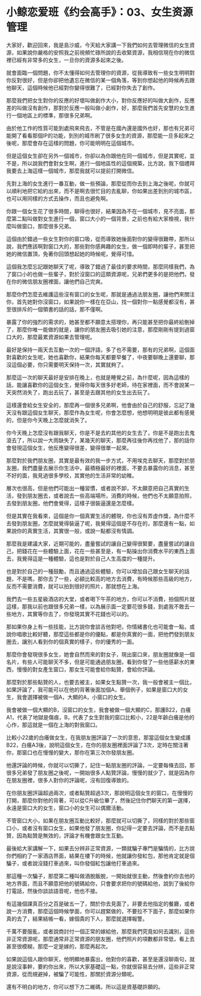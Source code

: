 # 小鲸恋爱班《约会高手》：03、女生资源管理

大家好，歡迎回來，我是島沙威，今天給大家講一下我們如何去管理微信的女生資源，如果說你嚴格的安照我之前視頻忙碌所說的去收緊資源，我相信現在你的微信裡已經有非常多的女生，一旦你的資源多起來之後。

就會面臨一個問題，你不太懂得如何去管理你的資源，從我導致有一些女生明明對你反對很好，但是你卻把他遺忘在微信的某一個角落，等到你想起他的時候再去跟他聊天，這個時候他已經對你變得很難了，已經對你失去了創作。

那麼我們把女生對你的反應的好壞叫做創作大小，對你反應好的叫做大創作，反應差的叫做沒有創作，那對於反應一般叫做小創作，好，那麼我們首先安慧的女生進行一個地區上的標準，那很多兄弟啊。

由於他工作的性質可能到處飛來飛去，不管是在國內還是國外也好，那也有兄弟可能開了看看那個IP的功能，到別的城市刷了很多女生的資源，那麼能一旦多起來之後呢，那麼會存在這樣的問題，你可能明明在這個城市。

但是這個女生卻在另外一個城市，你卻以為你跟他在同一個城市，但是其實呢，並不是，所以說我們會對女生啊，進行一個地區性的這個規築，比方說，我下個禮拜我要去上海這樣一個城市，那麼我就可以提前打開微信。

先對上海的女生進行一番互動，做一些預論，那麼從而你去到上海之後呢，你就可以順利地把它給約出來，而不是啊去很忙目的去亂聊，你如果出差到別的城市區，也可以用同樣的方式去操作，而且也避免啊。

你跟一個女生花了很多時間，聊得也很好，結果因為不在一個城市，見不亮面，那麼第二點叫做對女生進行一個，窗口大小的一個背景，之前也有給大家檢視，我什麼叫做窗口，那麼很多兄弟。

這個由於錯過一些女生對你的窗口吸，從而導致她後面對你的變得很難帶，那所以說，我們應該啊對窗口大的，那些對你感興趣的女生，做一個即時的輩子，甚至把她的微信置頂，免著你回頭想起她的時候呢，覺得可惜。

這個我怎麼忘記跟她聊天了呢，導致了錯過了最佳的要求時間，那麼同樣我們，為了窗口小的也做一些輩子，對於沒窗口的這類資源呢，兄弟們更多的是把他們，發在你的微信朋友圈裡面，讓他們自己完爽。

那麼你們怎麼去維護這些沒有窗口的女生呢，那就是通過法朋友圈，讓他們來關注你，首先她對你沒窗口，如果說你一樣在在亞山，找一個對你一點感覺都沒有，甚至很排斥的一個領書的話的話，那不僅啊。

暴露了你的強烈的需求的，她甚至都不願意太搭理你，再只能甚至把你最終給刪掉了，那麼你唯一能做的就是，讓你的朋友圈去吸引她的注意，那麼剛剛有提到過窗口大的，那麼最累資源如果去管理呢。

最好是保持一兩天去互動一次的一個評語，多了也不需要，那有的兄弟啊，這個面對喜歡的女生呢，她也喜歡你，結果你每天都要早餐了，中夜要聊晚上還要聊，那沒這個必要，你只需要明天保持一次，其實就夠了。

那麼這一次的聊天最好是安排在晚上，也就是睡覺之前，為什麼呢，因為這樣的話，能讓喜歡你的這個女生，覺得你每天很多好老師，待在家裡面，而不會說某一天突然消失了，跑出去玩了，甚至是去跟其他的女生出去玩了。

這樣還會給女生安全的，那麼再一個很多兄弟啊，他會由於自己的舒服，忘記了幾天沒有跟這個女生聊天，那麼作為女生呢，你會怎麼想，他想明明是彼此都有感覺的，但是你今天晚上怎麼就消失了。

你今天晚上怎麼沒有跟我聊天，你是不是去約其他的女生去了，你是不是跑出去鬼滾去了，所以說一大雨缺失了，某幾天的聊天，那麼再往後你再找他了，那的話你會發現這個女生，他反應變得很差，變得很單一起來。

那麼對於我們朋友圈，其實是最有效的我一步方式，不用埃克去聊天，那麼對於朋友圈，我們盡量去展示你生活中，最積極最好的裡面，不要去暴露你的消息，甚至不好的面，我見過很多學校，其實他的生活非常的幼稚。

層次也很高，但是他們可能出一種習慣，或者說不卸，不太願意把自己真實的生活，發到朋友圈去，或者說去一些高端場所，消費的時候，他們也不太願意拍照，去發到朋友圈，他們會覺得，這樣子很裝逼還是怎麼樣。

但是其實在我看來，這個是你一個真實生活的體現，你也沒有弄虛作獎，為什麼不去發到朋友圈，怎麼就覺得裝逼了呢，我覺得這個是不存在的，那麼還有一點，如果說你的真實生活，其實很一般，或說一點都沒有情調。

那麼我是建議大家，近期可能的，盡量嘗試的讓自己變得很緊要，盡量嘗試的讓自己，把錢花在一些體驗上面，花在一些甚至是，有一點操出你消費水平的東西上面去，我覺得這是一種體驗，這也是對於自己人生高度的一種提升。

也是對於自己的一種鼓勵，而且通過這些體驗，你可以增加自己跟女生聊天的話題，不是嗎，那你去了一些，必額比較高的地方去消費，有時候那些高級的地方，反而不需要消費，就可以拍到很好的照片，那就想在上海。

我們去一些五星級酒店的大堂，或者喝下午茶的地方，你可以不消費，拍個照片就這樣，那我以前也跟很多兄弟一樣，以為展示面一定要花很多錢，到處我不敢去一些地方，其實等你去了，你發現其實不花錢也可以的。

那如果你身上有一些技能，比方說你會談吉他對吧，你情緒書化也可能會一點，或說你唱歌比較好聽，那麼這些都是你的優點，都是你真實的一面，把他們發到朋友圈去，讓別人看到你的個真實的樣子，你的優秀的一面。

那麼你會發現很多女生，她會自然而來的對女子，現出窗口來，朋友圈就像是一個名片，有些人可能聊天不多，但是可能通過朋友圈，看到你發了一些他感薪水的東西，慢慢的對女產生窗口，那女生可能會給你點贊，會給你評論。

那麼對於那些點贊的人，也要去被主，如果女生點贊一次，我一般會被主一個比，如果評論了，我可能可以在他的背著後面加個A，舉個例子，如果是窗口大的女生，我會選擇被做一個A，大顯的A，小窗口的女生。

我會被做一個大顯的B，沒窗口的女生，我會被做一個大顯的C，那護B22，白癢A1，代表了地獄是傷痕，B，代表了女生對我的窗口比較小，22是年齡白癢是他的心作，那這就是一個在上海的對我窗口。

比較小22歲的白癢做女生，在我朋友圈評論了一次的意思，那當這個女生變成護B22，白癢A3後，說明這個女生，在你的朋友圈裡面評論了3次，定時在關注著你，那窗口也在慢慢的變大，那你在第三次你發朋友圈。

他還評論的時候，你就可以切撕了，記住一點朋友圈的評論，一定要每條去回，那很多兄弟發了朋友圈之後呢，一開始很多人點贊評論，慢慢的就少了，就是因為你在朋友圈裡，很多人對你的評論呢，沒有回復導致的。

在你朋友圈評論超過兩次，或者點贊超過3次，那說明這個女生的窗口，在慢慢的打開，那麼你對他的背著，可以從C升級位畢了，然後記住你們聊天的第一選擇，永遠是窗口大的女生，窗口小的女生可以偶爾活動。

不管窗口大小，如果在朋友圈互動比較好，那麼就可以切撕了，同樣的對於那些窗口小，或者沒有窗口女生，如果他發了朋友圈，你記得一定要去評論，而不是去點贊，因為點贊是無效的，評論才有機會跟女生互動。

最後給大家講解一下，如果去分辨非正常資源，一類就騙子專門是騙情的，比方說你們相約了一家酒店界面，結果在樓下的時候，他就讓你發紅包，那他肯定就是個騙子，或者說沒錢打車過來，叫你發個紅包讓他打車過來。

那這種一次騙子，那麼第二種叫做酒脫飯脫，一開始就很主動，然後會約你去他的地方界面，而且不願意把他的號碼給你，只會要求把你的號碼給他，說到了後給你打電話，然後你談談語音呢，他也不接。

有這幾個課真百分之百是破五一了，關於你去見面了，非要去他指定的餐廳，或者說一方消費，那麼這個時候學面，你可以趕緊做的，不要拉不下面子，那麼如果你真的去了，結果結帳一看，嫁個貴的下人，那麼就選擇報警。

千萬不要服亂，或者說商討付一個正常的嫁給他，那麼我們究竟如何去識別，這些非正常資源呢，那麼通常非正常資源的朋友圈，他們照片的項數都非常低，看上去甚至很模糊，那麼一定是嫁的，那麼再起次。

如果說這個人跟你聊天，他明顯地暴露出，他對你的喜歡，甚至是還沒聊兩句，就是說沒事幹，要約你出來，所以大家基礎這一點，你就很容易去分辨，這些非正常資源，從而規避掉，被騙了可能性，那關於資源分類呢。

還有不明白的地方，你可以想下方二維碼，所以這是資基礎許願的。